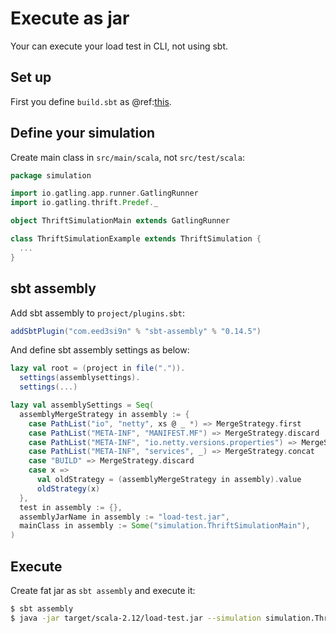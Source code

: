 # Execute as jar

Your can execute your load test in CLI, not using sbt.

## Set up

First you define `build.sbt` as @ref:[this](execute-as-sbt.md#set-up).

## Define your simulation

Create main class in `src/main/scala`, not `src/test/scala`:

```scala
package simulation

import io.gatling.app.runner.GatlingRunner
import io.gatling.thrift.Predef._

object ThriftSimulationMain extends GatlingRunner

class ThriftSimulationExample extends ThriftSimulation {
  ...
}
```

## sbt assembly
Add sbt assembly to `project/plugins.sbt`:

```scala
addSbtPlugin("com.eed3si9n" % "sbt-assembly" % "0.14.5")
```

And define sbt assembly settings as below:

```scala
lazy val root = (project in file(".")).
  settings(assemblysettings).
  settings(...)

lazy val assemblySettings = Seq(
  assemblyMergeStrategy in assembly := {
    case PathList("io", "netty", xs @ _ *) => MergeStrategy.first
    case PathList("META-INF", "MANIFEST.MF") => MergeStrategy.discard
    case PathList("META-INF", "io.netty.versions.properties") => MergeStrategy.first
    case PathList("META-INF", "services", _) => MergeStrategy.concat
    case "BUILD" => MergeStrategy.discard
    case x =>
      val oldStrategy = (assemblyMergeStrategy in assembly).value
      oldStrategy(x)
  },
  test in assembly := {},
  assemblyJarName in assembly := "load-test.jar",
  mainClass in assembly := Some("simulation.ThriftSimulationMain"),
)
```

## Execute

Create fat jar as `sbt assembly` and execute it:

```bash
$ sbt assembly
$ java -jar target/scala-2.12/load-test.jar --simulation simulation.ThriftSimulationExample
```
